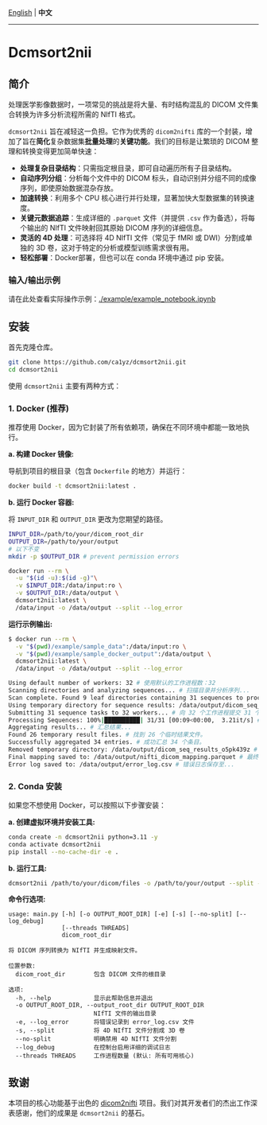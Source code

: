 [English](./README.md) | **中文**

---

# Dcmsort2nii

## 简介

处理医学影像数据时，一项常见的挑战是将大量、有时结构混乱的 DICOM 文件集合转换为许多分析流程所需的 NIfTI 格式。

`dcmsort2nii` 旨在减轻这一负担。它作为优秀的 `dicom2nifti` 库的一个封装，增加了旨在**简化**复杂数据集**批量处理**的**关键功能**。我们的目标是让繁琐的 DICOM 整理和转换变得更加简单快速：

*   **处理复杂目录结构**：只需指定根目录，即可自动遍历所有子目录结构。
*   **自动序列分组**：分析每个文件中的 DICOM 标头，自动识别并分组不同的成像序列，即使原始数据混杂存放。
*   **加速转换**：利用多个 CPU 核心进行并行处理，显著加快大型数据集的转换速度。
*   **关键元数据追踪**：生成详细的 `.parquet` 文件（并提供 `.csv` 作为备选），将每个输出的 NIfTI 文件映射回其原始 DICOM 序列的详细信息。
*   **灵活的 4D 处理**：可选择将 4D NIfTI 文件（常见于 fMRI 或 DWI）分割成单独的 3D 卷，这对于特定的分析或模型训练需求很有用。
*   **轻松部署**：Docker部署，但也可以在 conda 环境中通过 pip 安装。

### 输入/输出示例

请在此处查看实际操作示例：[./example/example_notebook.ipynb](./example/example_notebook.ipynb)

## 安装

首先克隆仓库。
```bash
git clone https://github.com/ca1yz/dcmsort2nii.git
cd dcmsort2nii
```

使用 `dcmsort2nii` 主要有两种方式：

### 1. Docker (推荐)

推荐使用 Docker，因为它封装了所有依赖项，确保在不同环境中都能一致地执行。

**a. 构建 Docker 镜像:**

导航到项目的根目录（包含 `Dockerfile` 的地方）并运行：

```bash
docker build -t dcmsort2nii:latest .
```

**b. 运行 Docker 容器:**

将 `INPUT_DIR` 和 `OUTPUT_DIR` 更改为您期望的路径。
```bash
INPUT_DIR=/path/to/your/dicom_root_dir
OUTPUT_DIR=/path/to/your/output
# 以下不变
mkdir -p $OUTPUT_DIR # prevent permission errors

docker run --rm \
  -u "$(id -u):$(id -g)"\
  -v $INPUT_DIR:/data/input:ro \
  -v $OUTPUT_DIR:/data/output \
  dcmsort2nii:latest \
  /data/input -o /data/output --split --log_error
```

**运行示例输出:**
```bash
$ docker run --rm \
  -v "$(pwd)/example/sample_data":/data/input:ro \
  -v "$(pwd)/example/sample_docker_output":/data/output \
  dcmsort2nii:latest \
  /data/input -o /data/output --split --log_error

Using default number of workers: 32 # 使用默认的工作进程数：32
Scanning directories and analyzing sequences... # 扫描目录并分析序列...
Scan complete. Found 9 leaf directories containing 31 sequences to process. # 扫描完成。发现 9 个叶目录，包含 31 个待处理序列。
Using temporary directory for sequence results: /data/output/dicom_seq_results_o5pk439z # 使用临时目录存放序列结果...
Submitting 31 sequence tasks to 32 workers... # 向 32 个工作进程提交 31 个序列任务...
Processing Sequences: 100%|██████████| 31/31 [00:09<00:00,  3.21it/s] # 处理序列进度
Aggregating results... # 汇总结果...
Found 26 temporary result files. # 找到 26 个临时结果文件。
Successfully aggregated 34 entries. # 成功汇总 34 个条目。
Removed temporary directory: /data/output/dicom_seq_results_o5pk439z # 已移除临时目录...
Final mapping saved to: /data/output/nifti_dicom_mapping.parquet # 最终映射文件保存至...
Error log saved to: /data/output/error_log.csv # 错误日志保存至...
```

### 2. Conda 安装

如果您不想使用 Docker，可以按照以下步骤安装：

**a. 创建虚拟环境并安装工具:**

```bash
conda create -n dcmsort2nii python=3.11 -y
conda activate dcmsort2nii
pip install --no-cache-dir -e .
```

**b. 运行工具:**

```bash
dcmsort2nii /path/to/your/dicom/files -o /path/to/your/output --split --log_error
```

**命令行选项:**
```
usage: main.py [-h] [-o OUTPUT_ROOT_DIR] [-e] [-s] [--no-split] [--log_debug]
               [--threads THREADS]
               dicom_root_dir

将 DICOM 序列转换为 NIfTI 并生成映射文件。

位置参数:
  dicom_root_dir        包含 DICOM 文件的根目录

选项:
  -h, --help            显示此帮助信息并退出
  -o OUTPUT_ROOT_DIR, --output_root_dir OUTPUT_ROOT_DIR
                        NIfTI 文件的输出目录
  -e, --log_error       将错误记录到 error_log.csv 文件
  -s, --split           将 4D NIfTI 文件分割成 3D 卷
  --no-split            明确禁用 4D NIfTI 文件分割
  --log_debug           在控制台启用详细的调试日志
  --threads THREADS     工作进程数量 (默认: 所有可用核心)
```

## 致谢

本项目的核心功能基于出色的 [dicom2nifti](https://github.com/icometrix/dicom2nifti) 项目。我们对其开发者们的杰出工作深表感谢，他们的成果是 `dcmsort2nii` 的基石。